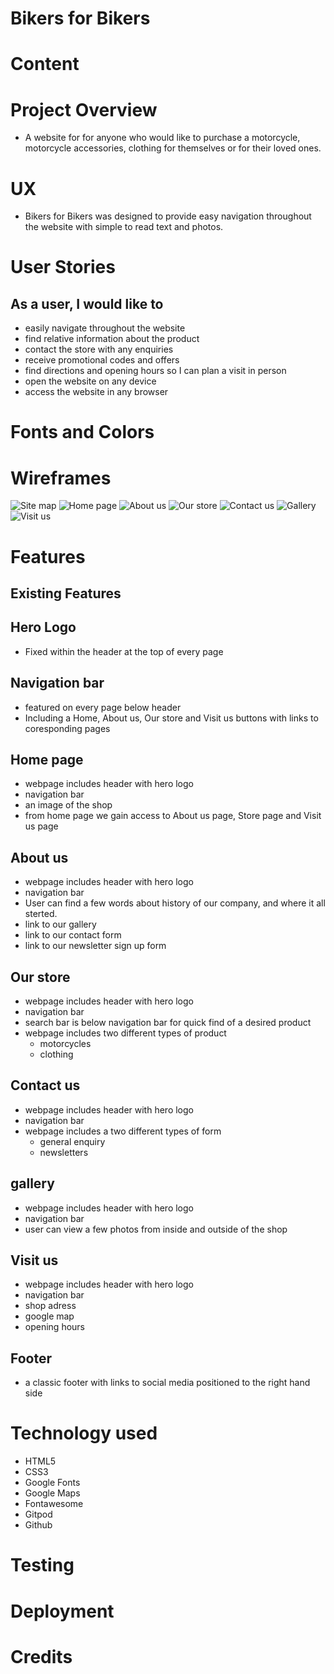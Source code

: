 # Bikers for Bikers
# Content
# Project Overview
 - A website for for anyone who would like to purchase a motorcycle, motorcycle accessories, clothing for themselves or for their loved ones.  
# UX
 - Bikers for Bikers was designed to provide easy navigation throughout the website with simple to read text and photos.
# User Stories
## As a user, I would like to 
 - easily navigate throughout the website
 - find relative information about the product
 - contact the store with any enquiries
 - receive promotional codes and offers
 - find directions and opening hours so I can plan a visit in person 
 - open the website on any device
 - access the website in any browser
# Fonts and Colors
# Wireframes
![Site map](docs/screenshot.site.map.png)
![Home page](docs/screenshot.home.page.png)
![About us](docs/screenshot.about.us.png)
![Our store](docs/screenshot.Our.store.png)
![Contact us](docs/screenshot.contact.us.png)
![Gallery](docs/screenshot.gallery.png)
![Visit us](docs/screenshot.visit.us.png)
# Features
## Existing Features
## Hero Logo
 - Fixed within the header at the top of every page 
## Navigation bar
 - featured on every page below header
 - Including a Home, About us, Our store and Visit us buttons with links to coresponding pages 
## Home page
- webpage includes header with hero logo
 - navigation bar
 - an image of the shop
 - from home page we gain  access to About us page, Store page and Visit us page
## About us
- webpage includes header with hero logo
 - navigation bar
 - User can find a few words about history of our company, and where it all sterted.
 - link to our gallery
 - link to our contact form
 - link to our newsletter sign up form
## Our store
 - webpage includes header with hero logo
 - navigation bar
 - search bar is below navigation bar for quick find of a desired product
 - webpage includes two different types of product 
    - motorcycles
    - clothing
## Contact us
- webpage includes header with hero logo
 - navigation bar
 - webpage includes a two different types of form
   - general enquiry
   - newsletters
## gallery
- webpage includes header with hero logo
 - navigation bar
 - user can view a few photos from inside and outside of the shop
## Visit us
 - webpage includes header with hero logo
 - navigation bar
 - shop adress
 - google map
 - opening hours 
## Footer
 - a classic footer with links to social media positioned to the right hand side 
# Technology used
 - HTML5
 - CSS3
 - Google Fonts
 - Google Maps
 - Fontawesome
 - Gitpod
 - Github
# Testing
# Deployment
# Credits
